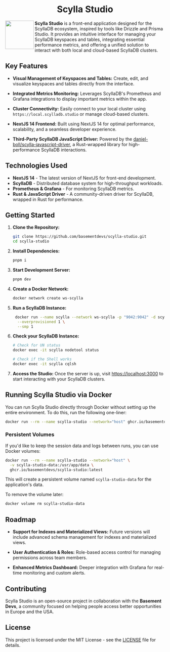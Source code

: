 <h1 align="center"> Scylla Studio </h1>

<img src="./.github/assets/logo.png" width=90 align="left" />

**Scylla Studio** is a front-end application designed for the ScyllaDB ecosystem, inspired by tools like Drizzle and Prisma Studio. It provides an intuitive interface for managing your ScyllaDB keyspaces and tables, integrating essential performance metrics, and offering a unified solution to interact with both local and cloud-based ScyllaDB clusters.

## Key Features

- **Visual Management of Keyspaces and Tables:**
  Create, edit, and visualize keyspaces and tables directly from the interface.

- **Integrated Metrics Monitoring:**
  Leverages ScyllaDB's Prometheus and Grafana integrations to display important metrics within the app.

- **Cluster Connectivity:**
  Easily connect to your local cluster using `https://local.scylladb.studio` or manage cloud-based clusters.

- **NextJS 14 Frontend:**
  Built using NextJS 14 for optimal performance, scalability, and a seamless developer experience.

- **Third-Party ScyllaDB JavaScript Driver:**
  Powered by the [daniel-boll/scylla-javascript-driver](https://github.com/daniel-boll/scylla-javascript-driver), a Rust-wrapped library for high-performance ScyllaDB interactions.

## Technologies Used

- **NextJS 14** - The latest version of NextJS for front-end development.
- **ScyllaDB** - Distributed database system for high-throughput workloads.
- **Prometheus & Grafana** - For monitoring ScyllaDB metrics.
- **Rust & JavaScript Driver** - A community-driven driver for ScyllaDB, wrapped in Rust for performance.

## Getting Started

1. **Clone the Repository:**

   ```bash
   git clone https://github.com/basementdevs/scylla-studio.git
   cd scylla-studio
   ```

2. **Install Dependencies:**

   ```bash
   pnpm i
   ```

3. **Start Development Server:**

   ```bash
   pnpm dev
   ```

4. **Create a Docker Network:**

    ```bash
    docker network create ws-scylla
    ```

5. **Run a ScyllaDB Instance:**

    ```bash
     docker run --name scylla --network ws-scylla -p "9042:9042" -d scylladb/scylla:6.1.2 \
      --overprovisioned 1 \
      --smp 1
    ```

6. **Check your ScyllaDB Instance:**

    ```bash
    # Check for UN status
    docker exec -it scylla nodetool status

    # Check if the Shell works
    docker exec -it scylla cqlsh
    ```

7. **Access the Studio:**
   Once the server is up, visit [https://localhost:3000](https://localhost:3000) to start interacting with your ScyllaDB clusters.

## Running Scylla Studio via Docker

You can run Scylla Studio directly through Docker without setting up the entire environment. To do this, run the following one-liner:

```bash
docker run --rm --name scylla-studio --network="host" ghcr.io/basementdevs/scylla-studio:latest
```

### Persistent Volumes

If you'd like to keep the session data and logs between runs, you can use Docker volumes:

```bash
docker run --rm --name scylla-studio --network="host" \
  -v scylla-studio-data:/usr/app/data \
  ghcr.io/basementdevs/scylla-studio:latest
```

This will create a persistent volume named `scylla-studio-data` for the application's data.

To remove the volume later:

```bash
docker volume rm scylla-studio-data
```

## Roadmap

- **Support for Indexes and Materialized Views:**
  Future versions will include advanced schema management for indexes and materialized views.

- **User Authentication & Roles:**
  Role-based access control for managing permissions across team members.

- **Enhanced Metrics Dashboard:**
  Deeper integration with Grafana for real-time monitoring and custom alerts.

## Contributing

Scylla Studio is an open-source project in collaboration with the **Basement Devs**, a community focused on helping people access better opportunities in Europe and the USA.

## License

This project is licensed under the MIT License - see the [LICENSE](LICENSE) file for details.
